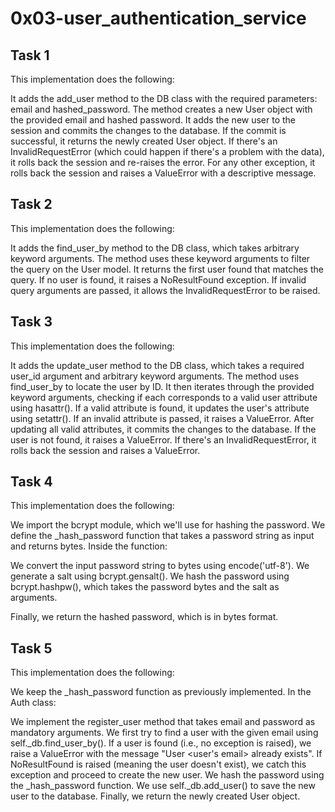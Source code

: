 # 0x03-user_authentication_service

## Task 1

This implementation does the following:

It adds the add_user method to the DB class with the required parameters: email and hashed_password.
The method creates a new User object with the provided email and hashed password.
It adds the new user to the session and commits the changes to the database.
If the commit is successful, it returns the newly created User object.
If there's an InvalidRequestError (which could happen if there's a problem with the data), it rolls back the session and re-raises the error.
For any other exception, it rolls back the session and raises a ValueError with a descriptive message.

## Task 2

This implementation does the following:

It adds the find_user_by method to the DB class, which takes arbitrary keyword arguments.
The method uses these keyword arguments to filter the query on the User model.
It returns the first user found that matches the query.
If no user is found, it raises a NoResultFound exception.
If invalid query arguments are passed, it allows the InvalidRequestError to be raised.

## Task 3

This implementation does the following:

It adds the update_user method to the DB class, which takes a required user_id argument and arbitrary keyword arguments.
The method uses find_user_by to locate the user by ID.
It then iterates through the provided keyword arguments, checking if each corresponds to a valid user attribute using hasattr().
If a valid attribute is found, it updates the user's attribute using setattr().
If an invalid attribute is passed, it raises a ValueError.
After updating all valid attributes, it commits the changes to the database.
If the user is not found, it raises a ValueError.
If there's an InvalidRequestError, it rolls back the session and raises a ValueError.

## Task 4

This implementation does the following:

We import the bcrypt module, which we'll use for hashing the password.
We define the _hash_password function that takes a password string as input and returns bytes.
Inside the function:

We convert the input password string to bytes using encode('utf-8').
We generate a salt using bcrypt.gensalt().
We hash the password using bcrypt.hashpw(), which takes the password bytes and the salt as arguments.

Finally, we return the hashed password, which is in bytes format.

## Task 5

This implementation does the following:

We keep the _hash_password function as previously implemented.
In the Auth class:

We implement the register_user method that takes email and password as mandatory arguments.
We first try to find a user with the given email using self._db.find_user_by().
If a user is found (i.e., no exception is raised), we raise a ValueError with the message "User <user's email> already exists".
If NoResultFound is raised (meaning the user doesn't exist), we catch this exception and proceed to create the new user.
We hash the password using the _hash_password function.
We use self._db.add_user() to save the new user to the database.
Finally, we return the newly created User object.
